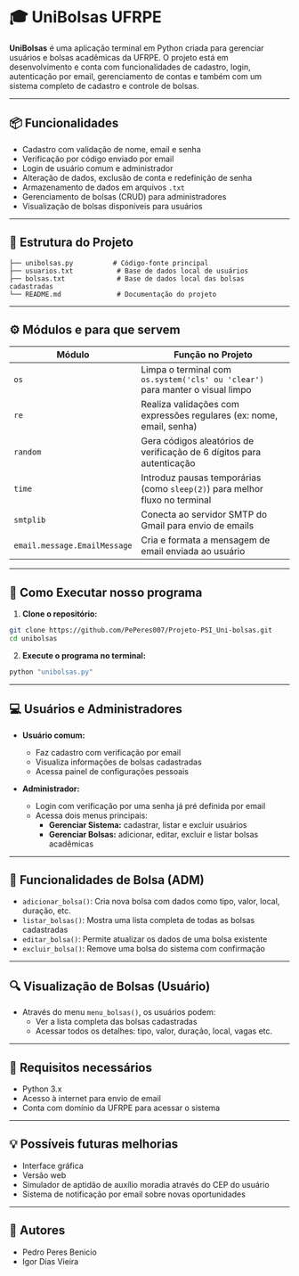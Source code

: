 # 🎓 UniBolsas UFRPE

**UniBolsas** é uma aplicação terminal em Python criada para gerenciar usuários e bolsas acadêmicas da UFRPE. O projeto está em desenvolvimento e conta com funcionalidades de cadastro, login, autenticação por email, gerenciamento de contas e também com um sistema completo de cadastro e controle de bolsas.

---

## 📦 Funcionalidades

- Cadastro com validação de nome, email e senha  
- Verificação por código enviado por email  
- Login de usuário comum e administrador  
- Alteração de dados, exclusão de conta e redefinição de senha  
- Armazenamento de dados em arquivos `.txt`  
- Gerenciamento de bolsas (CRUD) para administradores  
- Visualização de bolsas disponíveis para usuários  

---

## 🧠 Estrutura do Projeto

```
├── unibolsas.py          # Código-fonte principal
├── usuarios.txt           # Base de dados local de usuários
├── bolsas.txt             # Base de dados local das bolsas cadastradas
└── README.md              # Documentação do projeto
```

---

## ⚙️ Módulos e para que servem

| Módulo         | Função no Projeto                                                                 |
|----------------|------------------------------------------------------------------------------------|
| `os`           | Limpa o terminal com `os.system('cls' ou 'clear')` para manter o visual limpo     |
| `re`           | Realiza validações com expressões regulares (ex: nome, email, senha)          |
| `random`       | Gera códigos aleatórios de verificação de 6 dígitos para autenticação              |
| `time`         | Introduz pausas temporárias (como `sleep(2)`) para melhor fluxo no terminal    |
| `smtplib`      | Conecta ao servidor SMTP do Gmail para envio de emails                            |
| `email.message.EmailMessage` | Cria e formata a mensagem de email enviada ao usuário               |

---

## 🚀 Como Executar nosso programa

1. **Clone o repositório:**

```bash
git clone https://github.com/PePeres007/Projeto-PSI_Uni-bolsas.git
cd unibolsas
```

2. **Execute o programa no terminal:**

```bash
python "unibolsas.py"
```

---

## 💻 Usuários e Administradores

- **Usuário comum:**
  - Faz cadastro com verificação por email
  - Visualiza informações de bolsas cadastradas
  - Acessa painel de configurações pessoais

- **Administrador:**
  - Login com verificação por uma senha já pré definida por email
  - Acessa dois menus principais:
    - **Gerenciar Sistema:** cadastrar, listar e excluir usuários
    - **Gerenciar Bolsas:** adicionar, editar, excluir e listar bolsas acadêmicas

---

## 📂 Funcionalidades de Bolsa (ADM)

- `adicionar_bolsa()`: Cria nova bolsa com dados como tipo, valor, local, duração, etc.  
- `listar_bolsas()`: Mostra uma lista completa de todas as bolsas cadastradas  
- `editar_bolsa()`: Permite atualizar os dados de uma bolsa existente  
- `excluir_bolsa()`: Remove uma bolsa do sistema com confirmação  

---

## 🔍 Visualização de Bolsas (Usuário)

- Através do menu `menu_bolsas()`, os usuários podem:
  - Ver a lista completa das bolsas cadastradas
  - Acessar todos os detalhes: tipo, valor, duração, local, vagas etc.

---

## 📌 Requisitos necessários

- Python 3.x  
- Acesso à internet para envio de email  
- Conta com domínio da UFRPE para acessar o sistema  

---

## 💡 Possíveis futuras melhorias

- Interface gráfica  
- Versão web  
- Simulador de aptidão de auxílio moradia através do CEP do usuário  
- Sistema de notificação por email sobre novas oportunidades    

---

## 👥 Autores

- Pedro Peres Benicio  
- Igor Dias Vieira
